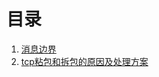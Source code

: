 <!--
 * @Author: 千铭天
 * @Date: 2019-10-24 22:37:17
 * @LastEditors: 
 * @LastEditTime: 2019-10-24 22:39:25
 * @Description:  
 -->
 # 目录
1. [消息边界](消息边界.md)
2. [tcp粘包和拆包的原因及处理方案](粘包.md)